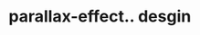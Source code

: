 # parallax-effect.. desgin                                                                             
